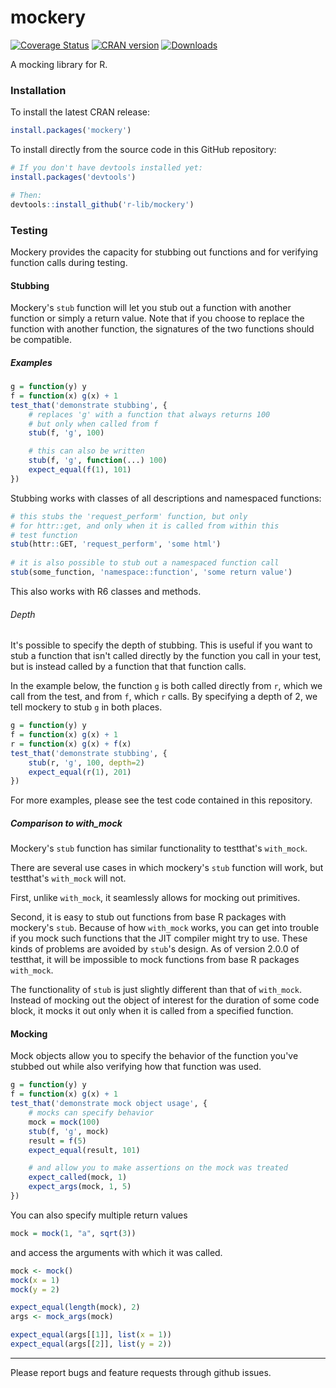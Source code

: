 # mockery
[![Coverage Status](https://img.shields.io/codecov/c/github/r-lib/mockery/master.svg)](https://app.codecov.io/github/r-lib/mockery?branch=master)
[![CRAN version](http://www.r-pkg.org/badges/version/mockery)](https://CRAN.r-project.org/package=mockery)
[![Downloads](http://cranlogs.r-pkg.org/badges/mockery)](https://CRAN.r-project.org/package=mockery)

A mocking library for R.

### Installation

To install the latest CRAN release:

```R
install.packages('mockery')
```

To install directly from the source code in this GitHub repository:

```R
# If you don't have devtools installed yet:
install.packages('devtools')

# Then:
devtools::install_github('r-lib/mockery')
```

### Testing

Mockery provides the capacity for stubbing out functions and for verifying
function calls during testing.

#### Stubbing

Mockery's `stub` function will let you stub out a function with another
function or simply a return value.  Note that if you choose to replace the
function with another function, the signatures of the two functions should be
compatible.

##### Examples

```R
g = function(y) y
f = function(x) g(x) + 1
test_that('demonstrate stubbing', {
    # replaces 'g' with a function that always returns 100
    # but only when called from f
    stub(f, 'g', 100)

    # this can also be written
    stub(f, 'g', function(...) 100)
    expect_equal(f(1), 101)
})
```

Stubbing works with classes of all descriptions and namespaced functions:

```R
# this stubs the 'request_perform' function, but only
# for httr::get, and only when it is called from within this
# test function
stub(httr::GET, 'request_perform', 'some html')
        
# it is also possible to stub out a namespaced function call
stub(some_function, 'namespace::function', 'some return value')
```

This also works with R6 classes and methods.

###### Depth

It's possible to specify the depth of stubbing. This is useful if you
want to stub a function that isn't called directly by the function you call in
your test, but is instead called by a function that that function calls. 

In the example below, the function `g` is both called directly from `r`, which
we call from the test, and from `f`, which `r` calls. By specifying a depth of
2, we tell mockery to stub `g` in both places.

```R
g = function(y) y
f = function(x) g(x) + 1
r = function(x) g(x) + f(x)
test_that('demonstrate stubbing', {
    stub(r, 'g', 100, depth=2)
    expect_equal(r(1), 201)
})
```

For more examples, please see the test code contained in this repository.

##### Comparison to with_mock

Mockery's `stub` function has similar functionality to testthat's `with_mock`.

There are several use cases in which mockery's `stub` function will work, but
testthat's `with_mock` will not.

First, unlike `with_mock`, it seamlessly allows for mocking out primitives.

Second, it is easy to stub out functions from base R packages with mockery's `stub`.
Because of how `with_mock` works, you can get into trouble if you mock such functions 
that the JIT compiler might try to use. These kinds of problems are avoided by `stub`'s
design. As of version 2.0.0 of testthat, it will be impossible to mock functions from
base R packages `with_mock`.

The functionality of `stub` is just slightly different than that of `with_mock`. Instead
of mocking out the object of interest for the duration of some code block, it mocks it
out only when it is called from a specified function.

#### Mocking

Mock objects allow you to specify the behavior of the function you've stubbed
out while also verifying how that function was used. 

```R
g = function(y) y
f = function(x) g(x) + 1
test_that('demonstrate mock object usage', {
    # mocks can specify behavior
    mock = mock(100)
    stub(f, 'g', mock)
    result = f(5)
    expect_equal(result, 101)

    # and allow you to make assertions on the mock was treated
    expect_called(mock, 1)
    expect_args(mock, 1, 5)
})
```

You can also specify multiple return values

```R
mock = mock(1, "a", sqrt(3))
```

and access the arguments with which it was called.

```R
mock <- mock()
mock(x = 1)
mock(y = 2)

expect_equal(length(mock), 2)
args <- mock_args(mock)

expect_equal(args[[1]], list(x = 1))
expect_equal(args[[2]], list(y = 2))
```

---

Please report bugs and feature requests through github issues.
